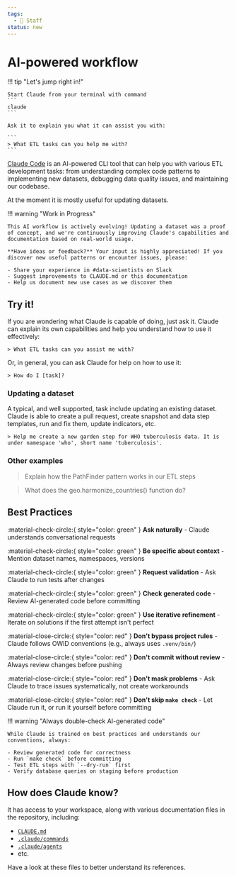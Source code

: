 ```yaml
---
tags:
  - 👷 Staff
status: new
---
```


# AI-powered workflow

!!! tip "Let's jump right in!"

    Start Claude from your terminal with command
    ```
    claude
    ```

    Ask it to explain you what it can assist you with:

    ```
    > What ETL tasks can you help me with?
    ```


[Claude Code](https://www.claude.com/product/claude-code) is an AI-powered CLI tool that can help you with various ETL development tasks: from understanding complex code patterns to implementing new datasets, debugging data quality issues, and maintaining our codebase.

At the moment it is mostly useful for updating datasets.

!!! warning "Work in Progress"

    This AI workflow is actively evolving! Updating a dataset was a proof of concept, and we're continuously improving Claude's capabilities and documentation based on real-world usage.

    **Have ideas or feedback?** Your input is highly appreciated! If you discover new useful patterns or encounter issues, please:

    - Share your experience in #data-scientists on Slack
    - Suggest improvements to CLAUDE.md or this documentation
    - Help us document new use cases as we discover them

## Try it!
If you are wondering what Claude is capable of doing, just ask it. Claude can explain its own capabilities and help you understand how to use it effectively:

```
> What ETL tasks can you assist me with?
```

Or, in general, you can ask Claude for help on how to use it:
```
> How do I [task]?
```

### Updating a dataset
A typical, and well supported, task include updating an existing dataset. Claude is able to create a pull request, create snapshot and data step templates, run and fix them, update indicators, etc.

```
> Help me create a new garden step for WHO tuberculosis data. It is under namespace 'who', short name 'tuberculosis'.
```

### Other examples


> Explain how the PathFinder pattern works in our ETL steps


> What does the geo.harmonize_countries() function do?

## Best Practices

<div class="annotate" markdown>

:material-check-circle:{ style="color: green" } **Ask naturally** - Claude understands conversational requests

:material-check-circle:{ style="color: green" } **Be specific about context** - Mention dataset names, namespaces, versions

:material-check-circle:{ style="color: green" } **Request validation** - Ask Claude to run tests after changes

:material-check-circle:{ style="color: green" } **Check generated code** - Review AI-generated code before committing

:material-check-circle:{ style="color: green" } **Use iterative refinement** - Iterate on solutions if the first attempt isn't perfect

:material-close-circle:{ style="color: red" } **Don't bypass project rules** - Claude follows OWID conventions (e.g., always uses `.venv/bin/`)

:material-close-circle:{ style="color: red" } **Don't commit without review** - Always review changes before pushing

:material-close-circle:{ style="color: red" } **Don't mask problems** - Ask Claude to trace issues systematically, not create workarounds

:material-close-circle:{ style="color: red" } **Don't skip `make check`** - Let Claude run it, or run it yourself before committing

</div>


!!! warning "Always double-check AI-generated code"

    While Claude is trained on best practices and understands our conventions, always:

    - Review generated code for correctness
    - Run `make check` before committing
    - Test ETL steps with `--dry-run` first
    - Verify database queries on staging before production


## How does Claude know?

It has access to your workspace, along with various documentation files in the repository, including:

- [`CLAUDE.md`](https://github.com/owid/etl/tree/master/CLAUDE.md)
- [`.claude/commands`](https://github.com/owid/etl/tree/master/.claude/commands)
- [`.claude/agents`](https://github.com/owid/etl/tree/master/.claude/agents)
- etc.

Have a look at these files to better understand its references.

